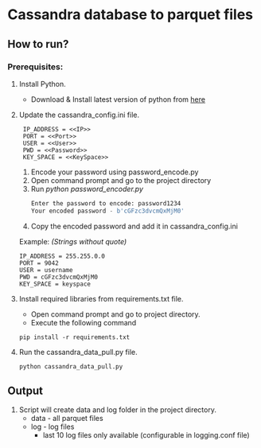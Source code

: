 # Cassandra database to parquet files

## How to run?

### Prerequisites:

1. Install Python.
   * Download & Install latest version of python from [here](https://www.python.org/downloads/)
2. Update the cassandra_config.ini file.

   ```
    IP_ADDRESS = <<IP>>
    PORT = <<Port>>
    USER = <<User>>
    PWD = <<Password>>
    KEY_SPACE = <<KeySpace>>
    ```

   1. Encode your password using password_encode.py
   2. Open command prompt and go to the project directory
   3. Run *python password_encoder.py*
        ```python
        Enter the password to encode: password1234
        Your encoded password - b'cGFzc3dvcmQxMjM0'
   4. Copy the encoded password and add it in cassandra_config.ini

    Example: *(Strings without quote)*
    ```
    IP_ADDRESS = 255.255.0.0
    PORT = 9042
    USER = username
    PWD = cGFzc3dvcmQxMjM0
    KEY_SPACE = keyspace
    ```

3. Install required libraries from requirements.txt file.
    * Open command prompt and go to project directory.
    * Execute the following command

    ```
    pip install -r requirements.txt
    ```

4. Run the cassandra_data_pull.py file.
    ```
    python cassandra_data_pull.py
    ```

## Output

1. Script will create data and log folder in the project directory.
    * data - all parquet files
    * log - log files
        * last 10 log files only available (configurable in logging.conf file)
